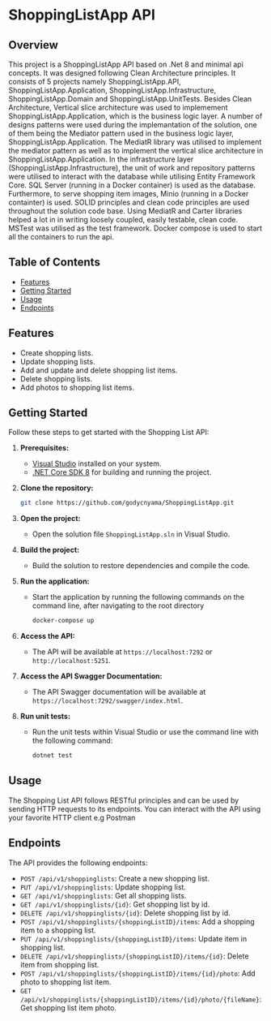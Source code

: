 # ShoppingListApp API

## Overview

This project is a ShoppingListApp API based on .Net 8 and minimal api concepts. It was designed following Clean Architecture principles. It consists of 5 projects namely ShoppingListApp.API, ShoppingListApp.Application, ShoppingListApp.Infrastructure, ShoppingListApp.Domain and ShoppingListApp.UnitTests.
Besides Clean Architecture, Vertical slice architecture was used to implemement ShoppingListApp.Application, which is the business logic layer.
A number of designs patterns were used during the implemantation of the solution, one of them being the  Mediator pattern used in the business logic layer, ShoppingListApp.Application. The MediatR library was utilised to implement the mediator pattern as well as to implement the vertical slice architecture in ShoppingListApp.Application. In the infrastructure layer (ShoppingListApp.Infrastructure), the unit of work and repository patterns were utilised to interact with the database while utilising Entity Framework Core. SQL Server (running in a Docker container) is used as the database. Furthermore, to serve shopping item images, Minio (running in a Docker containter) is used. SOLID principles and clean code principles are used throughout the solution code base. Using MediatR and Carter libraries helped a lot in in writing loosely coupled, easily testable, clean code. MSTest was utilised as the test framework. Docker compose is used to start all the containers to run the api.

## Table of Contents

- [Features](#features)
- [Getting Started](#getting-started)
- [Usage](#usage)
- [Endpoints](#endpoints)

## Features

- Create shopping lists.
- Update shopping lists.
- Add and update and delete shopping list items.
- Delete shopping lists.
- Add photos to shopping list items. 

## Getting Started

Follow these steps to get started with the Shopping List API:

1. **Prerequisites:**
   - [Visual Studio](https://visualstudio.microsoft.com/) installed on your system.
   - [.NET Core SDK 8](https://dotnet.microsoft.com/download/dotnet) for building and running the project.

2. **Clone the repository:**
   ```bash
   git clone https://github.com/godycnyama/ShoppingListApp.git
   ```

3. **Open the project:**
   - Open the solution file `ShoppingListApp.sln` in Visual Studio.

4. **Build the project:**
   - Build the solution to restore dependencies and compile the code.
     
5. **Run the application:**
   - Start the application by running the following commands on the command line, after navigating to the root directory
       ```bash
     docker-compose up
     ```
       
7. **Access the API:**
   - The API will be available at `https://localhost:7292` or `http://localhost:5251`.

8. **Access the API Swagger Documentation:**
   - The API Swagger documentation will be available at `https://localhost:7292/swagger/index.html`.

9. **Run unit tests:**
   - Run the unit tests within Visual Studio or use the command line with the following command:
     ```bash
     dotnet test
     ```

## Usage

The Shopping List API follows RESTful principles and can be used by sending HTTP requests to its endpoints. You can interact with the API using your favorite HTTP client e.g Postman

## Endpoints

The API provides the following endpoints:

- `POST /api/v1/shoppinglists`: Create a new shopping list.
- `PUT /api/v1/shoppinglists`: Update shopping list.
- `GET /api/v1/shoppinglists`: Get all shopping lists.
- `GET /api/v1/shoppinglists/{id}`: Get shopping list by id.
- `DELETE /api/v1/shoppinglists/{id}`: Delete shopping list by id.
- `POST /api/v1/shoppinglists/{shoppingListID}/items`: Add a shopping item to a shopping list.
- `PUT /api/v1/shoppinglists/{shoppingListID}/items`: Update item in shopping list.
- `DELETE /api/v1/shoppinglists/{shoppingListID}/items/{id}`: Delete item from shopping list.
- `POST /api/v1/shoppinglists/{shoppingListID}/items/{id}/photo`: Add photo to shopping list item.
- `GET /api/v1/shoppinglists/{shoppingListID}/items/{id}/photo/{fileName}`: Get shopping list item photo.
